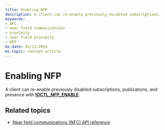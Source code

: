 ```yaml
---
title: Enabling NFP
description: A client can re-enable previously disabled subscriptions, publications, and presence with IOCTL_NFP_ENABLE.
keywords:
- NFC
- near field communications
- proximity
- near field proximity
- NFP
ms.date: 01/11/2024
ms.topic: concept-article
---
```


# Enabling NFP

A client can re-enable previously disabled subscriptions, publications, and presence with **[IOCTL\_NFP\_ENABLE](/windows-hardware/drivers/ddi/nfpdev/ni-nfpdev-ioctl_nfp_enable)**.

## Related topics

- [Near field communications (NFC) API reference](/windows-hardware/drivers/ddi/_nfpdrivers/)
